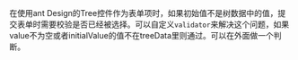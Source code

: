 在使用ant Design的Tree控件作为表单项时，如果初始值不是树数据中的值，提交表单时需要校验是否已经被选择。可以自定义`validator`来解决这个问题，如果value不为空或者initialValue的值不在treeData里则通过。可以在外面做一个判断。
